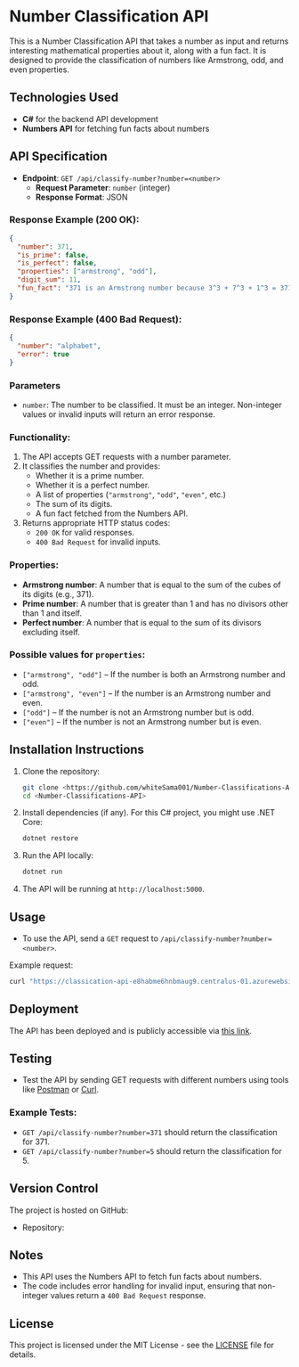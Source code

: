 ﻿
# Number Classification API

This is a Number Classification API that takes a number as input and returns interesting mathematical properties about it, along with a fun fact. It is designed to provide the classification of numbers like Armstrong, odd, and even properties.

## Technologies Used
- **C#** for the backend API development
- **Numbers API** for fetching fun facts about numbers

## API Specification

- **Endpoint**: `GET /api/classify-number?number=<number>`
  - **Request Parameter**: `number` (integer)
  - **Response Format**: JSON

### Response Example (200 OK):
```json
{
  "number": 371,
  "is_prime": false,
  "is_perfect": false,
  "properties": ["armstrong", "odd"],
  "digit_sum": 11,
  "fun_fact": "371 is an Armstrong number because 3^3 + 7^3 + 1^3 = 371"
}
```

### Response Example (400 Bad Request):
```json
{
  "number": "alphabet",
  "error": true
}
```

### Parameters
- `number`: The number to be classified. It must be an integer. Non-integer values or invalid inputs will return an error response.

### Functionality:
1. The API accepts GET requests with a number parameter.
2. It classifies the number and provides:
   - Whether it is a prime number.
   - Whether it is a perfect number.
   - A list of properties (`"armstrong"`, `"odd"`, `"even"`, etc.)
   - The sum of its digits.
   - A fun fact fetched from the Numbers API.
3. Returns appropriate HTTP status codes:
   - `200 OK` for valid responses.
   - `400 Bad Request` for invalid inputs.

### Properties:
- **Armstrong number**: A number that is equal to the sum of the cubes of its digits (e.g., 371).
- **Prime number**: A number that is greater than 1 and has no divisors other than 1 and itself.
- **Perfect number**: A number that is equal to the sum of its divisors excluding itself.

### Possible values for `properties`:
- `["armstrong", "odd"]` – If the number is both an Armstrong number and odd.
- `["armstrong", "even"]` – If the number is an Armstrong number and even.
- `["odd"]` – If the number is not an Armstrong number but is odd.
- `["even"]` – If the number is not an Armstrong number but is even.

## Installation Instructions

1. Clone the repository:
   ```bash
   git clone <https://github.com/whiteSama001/Number-Classifications-API>
   cd <Number-Classifications-API>
   ```

2. Install dependencies (if any). For this C# project, you might use .NET Core:
   ```bash
   dotnet restore
   ```

3. Run the API locally:
   ```bash
   dotnet run
   ```

4. The API will be running at `http://localhost:5000`.

## Usage

- To use the API, send a `GET` request to `/api/classify-number?number=<number>`.
  
Example request:
```bash
curl "https://classication-api-e8habme6hnbmaug9.centralus-01.azurewebsites.net/api/classify-number?number=371"
```

## Deployment

The API has been deployed and is publicly accessible via [this link](https://classication-api-e8habme6hnbmaug9.centralus-01.azurewebsites.net).

## Testing

- Test the API by sending GET requests with different numbers using tools like [Postman](https://www.postman.com) or [Curl](https://curl.se).

### Example Tests:
- `GET /api/classify-number?number=371` should return the classification for 371.
- `GET /api/classify-number?number=5` should return the classification for 5.

## Version Control

The project is hosted on GitHub:
- Repository: [<your-github-repository-link>](https://github.com/whiteSama001/Number-Classifications-API)

## Notes

- This API uses the Numbers API to fetch fun facts about numbers.
- The code includes error handling for invalid input, ensuring that non-integer values return a `400 Bad Request` response.

## License

This project is licensed under the MIT License - see the [LICENSE](LICENSE) file for details.
